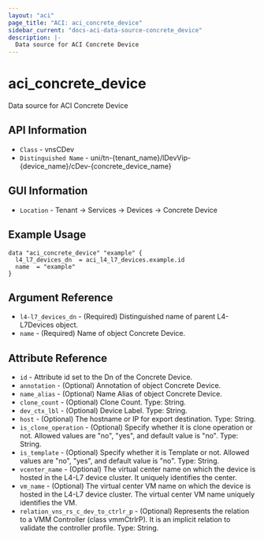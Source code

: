 ```yaml
---
layout: "aci"
page_title: "ACI: aci_concrete_device"
sidebar_current: "docs-aci-data-source-concrete_device"
description: |-
  Data source for ACI Concrete Device
---
```


# aci_concrete_device #

Data source for ACI Concrete Device


## API Information ##

* `Class` - vnsCDev
* `Distinguished Name` - uni/tn-{tenant_name}/lDevVip-{device_name}/cDev-{concrete_device_name}

## GUI Information ##

* `Location` - Tenant -> Services -> Devices -> Concrete Device



## Example Usage ##

```hcl
data "aci_concrete_device" "example" {
  l4_l7_devices_dn  = aci_l4_l7_devices.example.id
  name  = "example"
}
```

## Argument Reference ##

* `l4-l7_devices_dn` - (Required) Distinguished name of parent L4-L7Devices object.
* `name` - (Required) Name of object Concrete Device.

## Attribute Reference ##
* `id` - Attribute id set to the Dn of the Concrete Device.
* `annotation` - (Optional) Annotation of object Concrete Device.
* `name_alias` - (Optional) Name Alias of object Concrete Device.
* `clone_count` - (Optional) Clone Count. Type: String.
* `dev_ctx_lbl` - (Optional) Device Label. Type: String.
* `host` - (Optional) The hostname or IP for export destination. Type: String.
* `is_clone_operation` - (Optional) Specify whether it is clone operation or not. Allowed values are "no", "yes", and default value is "no". Type: String.
* `is_template` - (Optional) Specify whether it is Template or not. Allowed values are "no", "yes", and default value is "no". Type: String.
* `vcenter_name` - (Optional) The virtual center name on which the device is hosted in the L4-L7 device cluster. It uniquely identifies the center.
* `vm_name` - (Optional) The virtual center VM name on which the device is hosted in the L4-L7 device cluster. The virtual center VM name uniquely identifies the VM. 
* `relation_vns_rs_c_dev_to_ctrlr_p` - (Optional) Represents the relation to a VMM Controller (class vmmCtrlrP). It is an implicit relation to validate the controller profile. Type: String.
